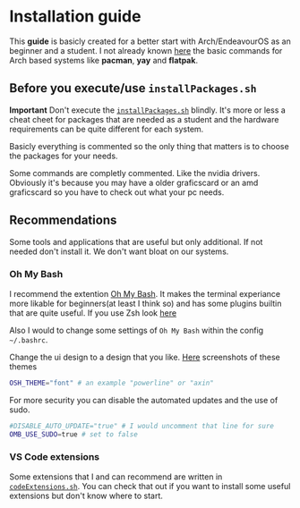 # Installation guide
This **guide** is basicly created for a better start with Arch/EndeavourOS as an beginner and a student. I not already known [here](./COMMANDS.md) the basic commands for Arch based systems like **pacman**, **yay** and **flatpak**.

## Before you execute/use `installPackages.sh`
**Important** Don't execute the [`installPackages.sh`](./installPackages.sh) blindly. It's more or less a cheat cheet for packages that are needed as a student and the hardware requirements can be quite different for each system.

Basicly everything is commented so the only thing that matters is to choose the packages for your needs.

Some commands are completly commented. Like the nvidia drivers. Obviously it's because you may have a older graficscard or an amd graficscard so you have to check out what your pc needs.

## Recommendations
Some tools and applications that are useful but only additional. If not needed don't install it. We don't want bloat on our systems.

### Oh My Bash
I recommend the extention [Oh My Bash](https://github.com/ohmybash/oh-my-bash). It makes the terminal experiance more likable for beginners(at least I think so) and has some plugins builtin that are quite useful. If you use Zsh look [here](https://github.com/ohmyzsh/ohmyzsh)

Also I would to change some settings of `Oh My Bash` within the config `~/.bashrc`.

Change the ui design to a design that you like. [Here](https://github.com/ohmybash/oh-my-bash/wiki/Themes) screenshots of these themes
```bash
OSH_THEME="font" # an example "powerline" or "axin"
```

For more security you can disable the automated updates and the use of sudo.
```bash
#DISABLE_AUTO_UPDATE="true" # I would uncomment that line for sure
OMB_USE_SUDO=true # set to false
```

### VS Code extensions
Some extensions that I and can recommend are written in [`codeExtensions.sh`](../codeExtensions.sh). You can check that out if you want to install some useful extensions but don't know where to start.